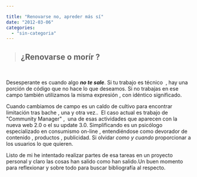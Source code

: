 ```yaml
---

title: "Renovarse no, apreder más sí"
date: "2012-03-06"
categories: 
  - "sin-categoria"
---
```


> ## ¿Renovarse o morír ?

 

Desesperante es cuando algo _**no te sale**_. Si tu trabajo es técnico  , hay una porción de código que no hace lo que deseamos. Si no trabajas en ese campo también utilizamos la misma expresión , con idéntico significado.

Cuando cambiamos de campo es un caldo de cultivo para encontrar limitación tras bache , una y otra vez..  El caso actual es trabajo de "Community Manager" ,  una de esas actividades que aparecen con la nueva web 2.0 o el su update 3.0. Simplificando es un psicólogo especializado en consumismo on-line , entendiéndose como devorador de contenido , productos , publicidad. Si olvidar _como y cuando_ proporcionar a los usuarios lo que quieren.

Listo de mi he intentado realizar partes de esa tareas en un proyecto personal y claro las cosas han salido como han salido.Un buen momento para reflexionar y sobre todo para buscar bibliografía al respecto.
